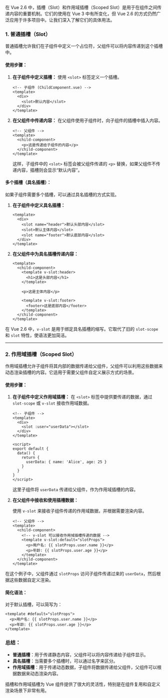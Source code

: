 在 Vue 2.6 中，插槽（Slot）和作用域插槽（Scoped Slot）是用于在组件之间传递内容的重要机制。它们的使用在 Vue 3 中有所变化，但 Vue 2.6 的方式仍然广泛应用于许多项目中。让我们深入了解它们的具体用法。

### 1. 普通插槽（Slot）
普通插槽允许我们在子组件中定义一个占位符，父组件可以将内容传递到这个插槽中。

#### 使用步骤：
1. **在子组件中定义插槽：**
   使用 `<slot>` 标签定义一个插槽。

   ```vue
   <!-- 子组件 (ChildComponent.vue) -->
   <template>
     <div>
       <slot>默认内容</slot>
     </div>
   </template>
   ```

2. **在父组件中传递内容：**
   在父组件使用子组件时，向子组件的插槽中插入内容。

   ```vue
   <!-- 父组件 -->
   <template>
     <child-component>
       <p>这是传递给子组件的内容</p>
     </child-component>
   </template>
   ```

   这样，子组件中的 `<slot>` 标签会被父组件传递的 `<p>` 替换，如果父组件不传递内容，插槽则会显示“默认内容”。

#### 多个插槽（具名插槽）：
如果子组件需要多个插槽，可以通过具名插槽的方式实现。

1. **在子组件中定义具名插槽：**
   
   ```vue
   <template>
     <div>
       <slot name="header">默认头部内容</slot>
       <slot>默认主体内容</slot>
       <slot name="footer">默认底部内容</slot>
     </div>
   </template>
   ```

2. **在父组件中为具名插槽传递内容：**
   
   ```vue
   <template>
     <child-component>
       <template v-slot:header>
         <h1>这是头部内容</h1>
       </template>

       <p>这是主体内容</p>

       <template v-slot:footer>
         <footer>这是底部内容</footer>
       </template>
     </child-component>
   </template>
   ```

在 Vue 2.6 中，`v-slot` 是用于绑定具名插槽的缩写。它取代了旧的 `slot-scope` 和 `slot` 特性，使语法更加简洁。

---

### 2. 作用域插槽（Scoped Slot）

作用域插槽允许子组件将其内部的数据传递给父组件，父组件可以利用这些数据来动态渲染插槽的内容。它适用于需要父组件自定义展示方式的场景。

#### 使用步骤：

1. **在子组件中定义作用域插槽：**
   在 `<slot>` 标签中提供要传递的数据，通过 `slot-scope` 或 `v-slot` 接收作用域数据。

   ```vue
   <!-- 子组件 -->
   <template>
     <div>
       <slot :user="userData"></slot>
     </div>
   </template>

   <script>
   export default {
     data() {
       return {
         userData: { name: 'Alice', age: 25 }
       }
     }
   }
   </script>
   ```

   这里子组件将 `userData` 传递给父组件，作为作用域插槽的内容。

2. **在父组件中接收和使用插槽数据：**

   使用 `v-slot` 来接收子组件传递的作用域数据，并根据需要渲染内容。

   ```vue
   <!-- 父组件 -->
   <template>
     <child-component>
       <!-- v-slot 可以接收作用域插槽传递的数据 -->
       <template v-slot:default="slotProps">
         <p>用户名: {{ slotProps.user.name }}</p>
         <p>年龄: {{ slotProps.user.age }}</p>
       </template>
     </child-component>
   </template>
   ```

在这个例子中，父组件通过 `slotProps` 访问子组件传递过来的 `userData`，然后根据这些数据自定义渲染。

#### 简化语法：
对于默认插槽，可以简写为：

```vue
<template #default="slotProps">
  <p>用户名: {{ slotProps.user.name }}</p>
  <p>年龄: {{ slotProps.user.age }}</p>
</template>
```

### 总结：

- **普通插槽**：用于传递静态内容，父组件可以将内容传递给子组件显示。
- **具名插槽**：当需要多个插槽时，可以通过名字来区分。
- **作用域插槽**：用于传递动态数据，子组件将数据传递给父组件，父组件可以根据数据来动态渲染内容。

插槽和作用域插槽为 Vue 组件提供了很大的灵活性，特别是在组件复用和自定义渲染场景下非常有用。
